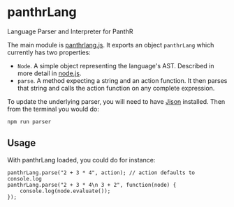 # panthrLang

Language Parser and Interpreter for PanthR

The main module is [panthrlang.js](panthrlang.js). It exports an object `panthrLang` which currently has two properties:

- `Node`. A simple object representing the language's AST. Described in more detail in [node.js](node.js).
- `parse`. A method expecting a string and an action function. It then parses that string and calls the action function on any complete expression.

To update the underlying parser, you will need to have [Jison](http://zaa.ch/jison/docs/) installed. Then from the terminal you would do:
```
npm run parser
```

## Usage

With panthrLang loaded, you could do for instance:
```
panthrLang.parse("2 + 3 * 4", action); // action defaults to console.log
panthrLang.parse("2 + 3 * 4\n 3 + 2", function(node) {
    console.log(node.evaluate());
});
```

